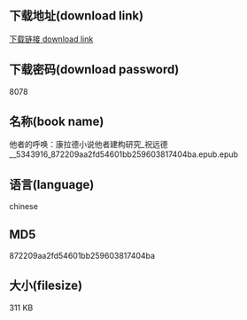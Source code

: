 ## 下载地址(download link)
[下载链接 download link](https://voluble-croquembouche-d321dc.netlify.app/?s=%E4%BB%96%E8%80%85%E7%9A%84%E5%91%BC%E5%94%A4%EF%BC%9A%E5%BA%B7%E6%8B%89%E5%BE%B7%E5%B0%8F%E8%AF%B4%E4%BB%96%E8%80%85%E5%BB%BA%E6%9E%84%E7%A0%94%E7%A9%B6_%E7%A5%9D%E8%BF%9C%E5%BE%B7__5343916_872209aa2fd54601bb259603817404ba.epub)

## 下载密码(download password)
8078

## 名称(book name)
他者的呼唤：康拉德小说他者建构研究_祝远德__5343916_872209aa2fd54601bb259603817404ba.epub.epub

## 语言(language)
chinese

## MD5
872209aa2fd54601bb259603817404ba

## 大小(filesize)
311 KB
